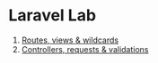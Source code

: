 # Laravel Lab
1. [Routes, views & wildcards](/routes_views_wildcards.md)
2. [Controllers, requests & validations](/controllers_requests_validations.md)
